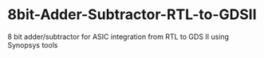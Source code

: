 # 8bit-Adder-Subtractor-RTL-to-GDSII
8 bit adder/subtractor for ASIC integration from RTL to GDS II using Synopsys tools 
